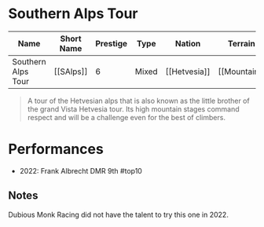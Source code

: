 # Southern Alps Tour

| Name | Short Name | Prestige | Type | Nation | Terrain | Length |
|-----|------|------|-----|----|-----|-----|
| Southern Alps Tour | [[SAlps]] | 6 | Mixed | [[Hetvesia]] | [[Mountain]] | 6 Stages

> A tour of the Hetvesian alps that is also known as the little brother of the grand Vista Hetvesia tour. Its high mountain stages command respect and will be a challenge even for the best of climbers.

# Performances

* 2022: Frank Albrecht DMR 9th #top10

## Notes

Dubious Monk Racing did not have the talent to try this one in 2022.